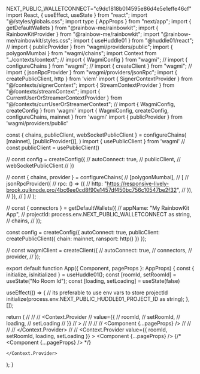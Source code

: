 NEXT_PUBLIC_WALLETCONNECT="c9dc1818b014595e86d4e5e1effe46cf"
import React, { useEffect, useState } from "react";
import "@/styles/globals.css";
import type { AppProps } from "next/app";
import { getDefaultWallets } from "@rainbow-me/rainbowkit";
import { RainbowKitProvider } from "@rainbow-me/rainbowkit";
import "@rainbow-me/rainbowkit/styles.css";
import { useHuddle01 } from "@huddle01/react";
// import { publicProvider } from "wagmi/providers/public";
import { polygonMumbai } from "wagmi/chains";
import Context from "../contexts/context";
// import { WagmiConfig } from "wagmi";
// import { configureChains } from "wagmi";
// import { createClient } from "wagmi";
// import { jsonRpcProvider } from "wagmi/providers/jsonRpc";
import { createPublicClient, http } from 'viem'
import { SignerContextProvider } from "@/contexts/signerContext";
import { StreamContextProvider } from "@/contexts/streamContext";
import { CurrentUserOrStreamerContextProvider } from "@/contexts/currUserOrStreamerContext";
// import { WagmiConfig, createConfig } from 'wagmi'
import { WagmiConfig, createConfig, configureChains, mainnet } from 'wagmi'
import { publicProvider } from 'wagmi/providers/public'

const {
  chains,
 publicClient,
 webSocketPublicClient
} = configureChains(
  [mainnet],
  [publicProvider()],
)
import { usePublicClient } from 'wagmi'
// const publicClient = usePublicClient()

// const config = createConfig({
//   autoConnect: true,
//  publicClient,
//  webSocketPublicClient
// })

// const { chains, provider } = configureChains(
//   [polygonMumbai],
//   [
//     jsonRpcProvider({
//       rpc: () => ({
//         http: "https://responsive-lively-brook.quiknode.pro/4bc6ee0cd8f90e1457df450bc756c10547be2f32",
//       }),
//     }),
//   ]
// );

// const { connectors } = getDefaultWallets({
//   appName: "My RainbowKit App",
//   projectId: process.env.NEXT_PUBLIC_WALLETCONNECT as string,
//   chains,
// });

const config = createConfig({
  autoConnect: true,
  publicClient: createPublicClient({
    chain: mainnet,
    ransport: http()
  })
});

// const wagmiClient = createClient({
//   autoConnect: true,
//   connectors,
//   provider,
// });

export default function App({ Component, pageProps }: AppProps) {
  const { initialize, isInitialized } = useHuddle01();
  const [roomId, setRoomId] = useState<string>("No Room Id");
  const [loading, setLoading] = useState<boolean>(false)

  useEffect(() => {
    // its preferable to use env vars to store projectId
    initialize(process.env.NEXT_PUBLIC_HUDDLE01_PROJECT_ID as string);
  }, []);

  return (
    // <WagmiConfig client={wagmiClient}>
    //   <RainbowKitProvider chains={chains}>
    //     <Context.Provider
    //       value={{
    //         roomId,
    //         setRoomId,
    //         loading,
    //         setLoading
    //       }}
    //     >
    //       <SignerContextProvider>
    //         <StreamContextProvider>
    //           <CurrentUserOrStreamerContextProvider>
    //             <Component {...pageProps} />
    //           </CurrentUserOrStreamerContextProvider>
    //         </StreamContextProvider>
    //       </SignerContextProvider>
    //     </Context.Provider>
    //   </RainbowKitProvider>
    // </WagmiConfig>
    <Context.Provider
      value={{
        roomId,
        setRoomId,
        loading,
        setLoading
      }}
    >
      <SignerContextProvider>
        <StreamContextProvider>
          <CurrentUserOrStreamerContextProvider>
            <Component {...pageProps} />
          </CurrentUserOrStreamerContextProvider>
        </StreamContextProvider>
      </SignerContextProvider>
      {/* <Component {...pageProps} /> */}

    </Context.Provider>
  );
}
